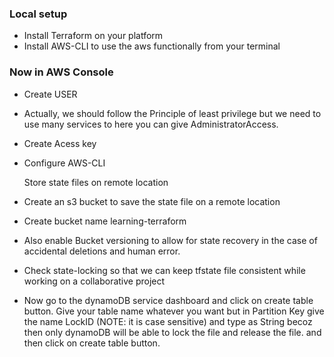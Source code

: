 
### Local setup
- Install Terraform on your platform
- Install AWS-CLI to use the aws functionally from your terminal

### Now in AWS Console

- Create USER
- Actually, we should follow the Principle of least privilege but we need to use many services to here you can give AdministratorAccess.
- Create Acess key
- Configure AWS-CLI

  Store state files on remote location
- Create an s3 bucket to save the state file on a remote location
- Create bucket name learning-terraform
- Also enable Bucket versioning to allow for state recovery in the case of accidental deletions and human error.

- Check state-locking so that we can keep tfstate file consistent while working on a collaborative project

- Now go to the dynamoDB service dashboard and click on create table button. Give your table name whatever you want but in Partition Key give the name LockID (NOTE: it is case sensitive) and type as String becoz then only dynamoDB will be able to lock the file and release the file. and then click on create table button.
